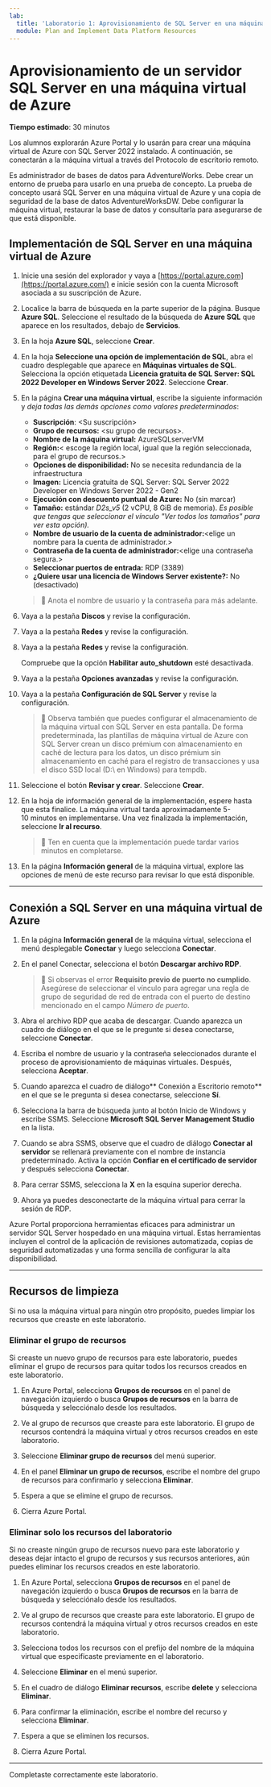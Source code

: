 ```yaml
---
lab:
  title: 'Laboratorio 1: Aprovisionamiento de SQL Server en una máquina virtual de Azure'
  module: Plan and Implement Data Platform Resources
---
```


# Aprovisionamiento de un servidor SQL Server en una máquina virtual de Azure

**Tiempo estimado**: 30 minutos

Los alumnos explorarán Azure Portal y lo usarán para crear una máquina virtual de Azure con SQL Server 2022 instalado. A continuación, se conectarán a la máquina virtual a través del Protocolo de escritorio remoto.

Es administrador de bases de datos para AdventureWorks. Debe crear un entorno de prueba para usarlo en una prueba de concepto. La prueba de concepto usará SQL Server en una máquina virtual de Azure y una copia de seguridad de la base de datos AdventureWorksDW. Debe configurar la máquina virtual, restaurar la base de datos y consultarla para asegurarse de que está disponible.

## Implementación de SQL Server en una máquina virtual de Azure

1. Inicie una sesión del explorador y vaya a [https://portal.azure.com](https://portal.azure.com/) e inicie sesión con la cuenta Microsoft asociada a su suscripción de Azure.

1. Localice la barra de búsqueda en la parte superior de la página. Busque **Azure SQL**. Seleccione el resultado de la búsqueda de **Azure SQL** que aparece en los resultados, debajo de **Servicios**.

1. En la hoja **Azure SQL**, seleccione **Crear**.

1. En la hoja **Seleccione una opción de implementación de SQL**, abra el cuadro desplegable que aparece en **Máquinas virtuales de SQL**. Selecciona la opción etiquetada **Licencia gratuita de SQL Server: SQL 2022 Developer en Windows Server 2022**. Seleccione **Crear**.

1. En la página **Crear una máquina virtual**, escribe la siguiente información y *deja todas las demás opciones como valores predeterminados*:

    - **Suscripción**: &lt;Su suscripción&gt;
    - **Grupo de recursos:** &lt;su grupo de recursos&gt;.
    - **Nombre de la máquina virtual:** AzureSQLserverVM
    - **Región:**&lt; escoge la región local, igual que la región seleccionada, para el grupo de recursos.&gt;
    - **Opciones de disponibilidad:** No se necesita redundancia de la infraestructura
    - **Imagen:** Licencia gratuita de SQL Server: SQL Server 2022 Developer en Windows Server 2022 - Gen2
    - **Ejecución con descuento puntual de Azure:** No (sin marcar)
    - **Tamaño:** estándar *D2s_v5* (2 vCPU, 8 GiB de memoria). *Es posible que tengas que seleccionar el vínculo "Ver todos los tamaños" para ver esta opción).*
    - **Nombre de usuario de la cuenta de administrador:**&lt;elige un nombre para la cuenta de administrador.&gt;
    - **Contraseña de la cuenta de administrador:**&lt;elige una contraseña segura.&gt;
    - **Seleccionar puertos de entrada:** RDP (3389)
    - **¿Quiere usar una licencia de Windows Server existente?:** No (desactivado)

    > &#128221; Anota el nombre de usuario y la contraseña para más adelante.

1. Vaya a la pestaña **Discos** y revise la configuración.

1. Vaya a la pestaña **Redes** y revise la configuración.

1. Vaya a la pestaña **Redes** y revise la configuración.

    Compruebe que la opción **Habilitar auto_shutdown** esté desactivada.

1. Vaya a la pestaña **Opciones avanzadas** y revise la configuración.

1. Vaya a la pestaña **Configuración de SQL Server** y revise la configuración.

    > &#128221; Observa también que puedes configurar el almacenamiento de la máquina virtual con SQL Server en esta pantalla. De forma predeterminada, las plantillas de máquina virtual de Azure con SQL Server crean un disco prémium con almacenamiento en caché de lectura para los datos, un disco prémium sin almacenamiento en caché para el registro de transacciones y usa el disco SSD local (D:\ en Windows) para tempdb.

1. Seleccione el botón **Revisar y crear**. Seleccione **Crear**.

1. En la hoja de información general de la implementación, espere hasta que esta finalice. La máquina virtual tarda aproximadamente 5-10 minutos en implementarse. Una vez finalizada la implementación, seleccione **Ir al recurso**.

    > &#128221; Ten en cuenta que la implementación puede tardar varios minutos en completarse.

1. En la página **Información general** de la máquina virtual, explore las opciones de menú de este recurso para revisar lo que está disponible.

---

## Conexión a SQL Server en una máquina virtual de Azure

1. En la página **Información general** de la máquina virtual, selecciona el menú desplegable **Conectar** y luego selecciona **Conectar**.

1. En el panel Conectar, selecciona el botón **Descargar archivo RDP**.

    > &#128221; Si observas el error **Requisito previo de puerto no cumplido**. Asegúrese de seleccionar el vínculo para agregar una regla de grupo de seguridad de red de entrada con el puerto de destino mencionado en el campo *Número de puerto*.

1. Abra el archivo RDP que acaba de descargar. Cuando aparezca un cuadro de diálogo en el que se le pregunte si desea conectarse, seleccione **Conectar**.

1. Escriba el nombre de usuario y la contraseña seleccionados durante el proceso de aprovisionamiento de máquinas virtuales. Después, selecciona **Aceptar**.

1. Cuando aparezca el cuadro de diálogo** Conexión a Escritorio remoto** en el que se le pregunta si desea conectarse, seleccione **Sí**.

1. Selecciona la barra de búsqueda junto al botón Inicio de Windows y escribe SSMS. Seleccione **Microsoft SQL Server Management Studio** en la lista.  

1. Cuando se abra SSMS, observe que el cuadro de diálogo **Conectar al servidor** se rellenará previamente con el nombre de instancia predeterminado. Activa la opción **Confiar en el certificado de servidor** y después selecciona **Conectar**.

1. Para cerrar SSMS, selecciona la **X** en la esquina superior derecha.

1. Ahora ya puedes desconectarte de la máquina virtual para cerrar la sesión de RDP.

Azure Portal proporciona herramientas eficaces para administrar un servidor SQL Server hospedado en una máquina virtual. Estas herramientas incluyen el control de la aplicación de revisiones automatizada, copias de seguridad automatizadas y una forma sencilla de configurar la alta disponibilidad.

---

## Recursos de limpieza

Si no usa la máquina virtual para ningún otro propósito, puedes limpiar los recursos que creaste en este laboratorio.

### Eliminar el grupo de recursos

Si creaste un nuevo grupo de recursos para este laboratorio, puedes eliminar el grupo de recursos para quitar todos los recursos creados en este laboratorio.

1. En Azure Portal, selecciona **Grupos de recursos** en el panel de navegación izquierdo o busca **Grupos de recursos** en la barra de búsqueda y selecciónalo desde los resultados.

1. Ve al grupo de recursos que creaste para este laboratorio. El grupo de recursos contendrá la máquina virtual y otros recursos creados en este laboratorio.

1. Seleccione **Eliminar grupo de recursos** del menú superior.

1. En el panel **Eliminar un grupo de recursos**, escribe el nombre del grupo de recursos para confirmarlo y selecciona **Eliminar**.

1. Espera a que se elimine el grupo de recursos.

1. Cierra Azure Portal.

### Eliminar solo los recursos del laboratorio

Si no creaste ningún grupo de recursos nuevo para este laboratorio y deseas dejar intacto el grupo de recursos y sus recursos anteriores, aún puedes eliminar los recursos creados en este laboratorio.

1. En Azure Portal, selecciona **Grupos de recursos** en el panel de navegación izquierdo o busca **Grupos de recursos** en la barra de búsqueda y selecciónalo desde los resultados.

1. Ve al grupo de recursos que creaste para este laboratorio. El grupo de recursos contendrá la máquina virtual y otros recursos creados en este laboratorio.

1. Selecciona todos los recursos con el prefijo del nombre de la máquina virtual que especificaste previamente en el laboratorio.

1. Seleccione **Eliminar** en el menú superior.

1. En el cuadro de diálogo **Eliminar recursos**, escribe **delete** y selecciona **Eliminar**.

1. Para confirmar la eliminación, escribe el nombre del recurso y selecciona **Eliminar**.

1. Espera a que se eliminen los recursos.

1. Cierra Azure Portal.

---

Completaste correctamente este laboratorio.
